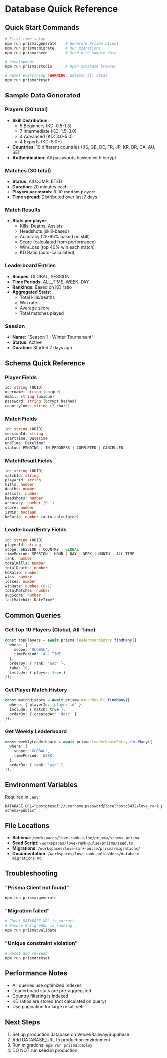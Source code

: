 # Database Quick Reference

## Quick Start Commands

```bash
# First time setup
npm run prisma:generate    # Generate Prisma Client
npm run prisma:migrate     # Run migrations
npm run prisma:seed        # Seed with sample data

# Development
npm run prisma:studio      # Open database browser

# Reset everything (WARNING: deletes all data)
npm run prisma:reset
```

## Sample Data Generated

### Players (20 total)
- **Skill Distribution**:
  - 5 Beginners (KD: 0.5-1.5)
  - 7 Intermediate (KD: 1.5-3.0)
  - 4 Advanced (KD: 3.0-5.0)
  - 4 Experts (KD: 5.0+)
- **Countries**: 10 different countries (US, GB, DE, FR, JP, KR, BR, CA, AU, SE)
- **Authentication**: All passwords hashed with bcrypt

### Matches (30 total)
- **Status**: All COMPLETED
- **Duration**: 20 minutes each
- **Players per match**: 8-10 random players
- **Time spread**: Distributed over last 7 days

### Match Results
- **Stats per player**:
  - Kills, Deaths, Assists
  - Headshots (skill-based)
  - Accuracy (25-85% based on skill)
  - Score (calculated from performance)
  - Win/Loss (top 40% win each match)
  - KD Ratio (auto-calculated)

### Leaderboard Entries
- **Scopes**: GLOBAL, SESSION
- **Time Periods**: ALL_TIME, WEEK, DAY
- **Rankings**: Based on KD ratio
- **Aggregated Stats**:
  - Total kills/deaths
  - Win rate
  - Average score
  - Total matches played

### Session
- **Name**: "Season 1 - Winter Tournament"
- **Status**: Active
- **Duration**: Started 7 days ago

## Schema Quick Reference

### Player Fields
```typescript
id: string (UUID)
username: string (unique)
email: string (unique)
password: string (bcrypt hashed)
countryCode: string (2 chars)
```

### Match Fields
```typescript
id: string (UUID)
sessionId: string
startTime: DateTime
endTime: DateTime?
status: PENDING | IN_PROGRESS | COMPLETED | CANCELLED
```

### MatchResult Fields
```typescript
id: string (UUID)
matchId: string
playerId: string
kills: number
deaths: number
assists: number
headshots: number
accuracy: number (0-1)
score: number
isWin: boolean
kdRatio: number (auto-calculated)
```

### LeaderboardEntry Fields
```typescript
id: string (UUID)
playerId: string
scope: SESSION | COUNTRY | GLOBAL
timePeriod: SESSION | HOUR | DAY | WEEK | MONTH | ALL_TIME
rank: number
totalKills: number
totalDeaths: number
kdRatio: number
wins: number
losses: number
winRate: number (0-1)
totalMatches: number
avgScore: number
lastMatchAt: DateTime?
```

## Common Queries

### Get Top 10 Players (Global, All-Time)
```typescript
const topPlayers = await prisma.leaderboardEntry.findMany({
  where: {
    scope: 'GLOBAL',
    timePeriod: 'ALL_TIME'
  },
  orderBy: { rank: 'asc' },
  take: 10,
  include: { player: true }
});
```

### Get Player Match History
```typescript
const matchHistory = await prisma.matchResult.findMany({
  where: { playerId: 'player-id' },
  include: { match: true },
  orderBy: { createdAt: 'desc' }
});
```

### Get Weekly Leaderboard
```typescript
const weeklyLeaderboard = await prisma.leaderboardEntry.findMany({
  where: {
    scope: 'GLOBAL',
    timePeriod: 'WEEK'
  },
  orderBy: { rank: 'asc' }
});
```

## Environment Variables

Required in `.env`:
```env
DATABASE_URL="postgresql://username:password@localhost:5432/love_rank_pulse?schema=public"
```

## File Locations

- **Schema**: `/workspaces/love-rank-pulse/prisma/schema.prisma`
- **Seed Script**: `/workspaces/love-rank-pulse/prisma/seed.ts`
- **Migrations**: `/workspaces/love-rank-pulse/prisma/migrations/`
- **Documentation**: `/workspaces/love-rank-pulse/docs/database-migrations.md`

## Troubleshooting

### "Prisma Client not found"
```bash
npm run prisma:generate
```

### "Migration failed"
```bash
# Check DATABASE_URL is correct
# Ensure PostgreSQL is running
npm run prisma:validate
```

### "Unique constraint violation"
```bash
# Reset and re-seed
npm run prisma:reset
```

## Performance Notes

- All queries use optimized indexes
- Leaderboard stats are pre-aggregated
- Country filtering is indexed
- KD ratios are stored (not calculated on query)
- Use pagination for large result sets

## Next Steps

1. Set up production database on Vercel/Railway/Supabase
2. Add DATABASE_URL to production environment
3. Run migrations: `npm run prisma:deploy`
4. DO NOT run seed in production
